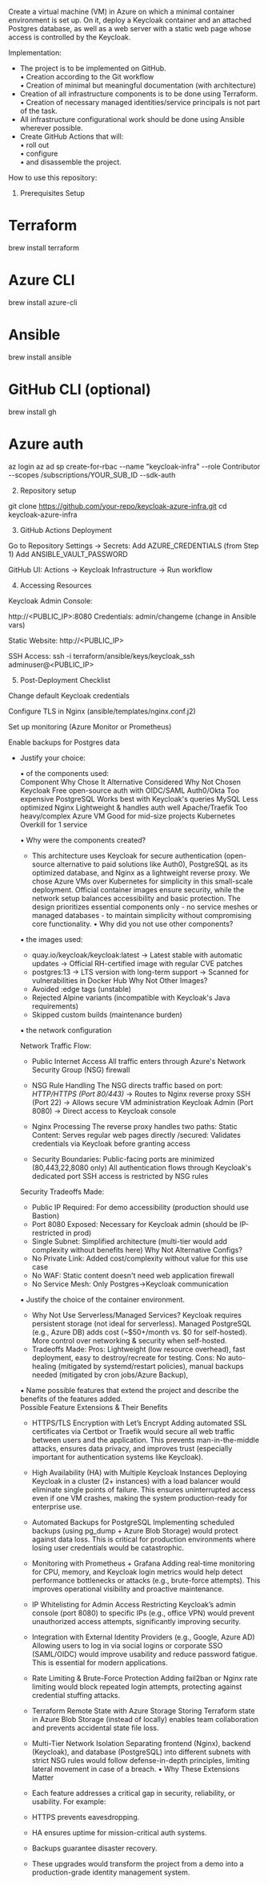 Create a virtual machine (VM) in Azure on which a minimal container environment is set up. On it, deploy a
Keycloak container and an attached Postgres database, as well as a web server with a static web page whose
access is controlled by the Keycloak.

Implementation:  
- The project is to be implemented on GitHub.  
    • Creation according to the Git workflow  
    • Creation of minimal but meaningful documentation (with architecture)  
- Creation of all infrastructure components is to be done using Terraform.  
    • Creation of necessary managed identities/service principals is not part of the task.  
- All infrastructure configurational work should be done using Ansible wherever possible.  
- Create GitHub Actions that will:  
    • roll out  
    • configure  
    • and disassemble the project.   


How to use this repository:

1. Prerequisites Setup

# Terraform
brew install terraform
# Azure CLI
brew install azure-cli
# Ansible
brew install ansible
# GitHub CLI (optional)
brew install gh
# Azure auth
az login
az ad sp create-for-rbac --name "keycloak-infra" --role Contributor --scopes /subscriptions/YOUR_SUB_ID --sdk-auth

2. Repository setup

git clone https://github.com/your-repo/keycloak-azure-infra.git
cd keycloak-azure-infra

3. GitHub Actions Deployment

Go to Repository Settings → Secrets:
Add AZURE_CREDENTIALS (from Step 1)
Add ANSIBLE_VAULT_PASSWORD

GitHub UI: Actions → Keycloak Infrastructure → Run workflow

4. Accessing Resources

Keycloak Admin Console:

http://<PUBLIC_IP>:8080
Credentials: admin/changeme (change in Ansible vars)

Static Website:
http://<PUBLIC_IP>

SSH Access:
ssh -i terraform/ansible/keys/keycloak_ssh adminuser@<PUBLIC_IP>

5. Post-Deployment Checklist

Change default Keycloak credentials

Configure TLS in Nginx (ansible/templates/nginx.conf.j2)

Set up monitoring (Azure Monitor or Prometheus)

Enable backups for Postgres data


- Justify your choice:  

    ▪ of the components used:  
        Component   Why Chose It	                        Alternative Considered	            Why Not Chosen
        Keycloak    Free open-source auth with OIDC/SAML	Auth0/Okta	                        Too expensive
        PostgreSQL	Works best with Keycloak's queries	    MySQL	                            Less optimized
        Nginx	    Lightweight & handles auth well	        Apache/Traefik	                    Too heavy/complex
        Azure VM	Good for mid-size projects	            Kubernetes	                        Overkill for 1 service

    • Why were the components created?  
    - This architecture uses Keycloak for secure authentication (open-source alternative to paid solutions like Auth0), PostgreSQL as its optimized database, and Nginx as a lightweight reverse proxy. We chose Azure VMs over Kubernetes for simplicity in this small-scale deployment. Official container images ensure security, while the network setup balances accessibility and basic protection. The design prioritizes essential components only - no service meshes or managed databases - to maintain simplicity without compromising core functionality.
    • Why did you not use other components?  

    ▪ the images used:
    - quay.io/keycloak/keycloak:latest -> Latest stable with automatic updates	-> Official RH-certified image with regular CVE patches
    - postgres:13	-> LTS version with long-term support	-> Scanned for vulnerabilities in Docker Hub
    Why Not Other Images?
    - Avoided :edge tags (unstable)
    - Rejected Alpine variants (incompatible with Keycloak's Java requirements)
    - Skipped custom builds (maintenance burden)


    ▪ the network configuration  

    Network Traffic Flow:

    - Public Internet Access
        All traffic enters through Azure's Network Security Group (NSG) firewall

    - NSG Rule Handling
        The NSG directs traffic based on port:
        *HTTP/HTTPS (Port 80/443)* → Routes to Nginx reverse proxy
        SSH (Port 22) → Allows secure VM administration
        Keycloak Admin (Port 8080) → Direct access to Keycloak console

    - Nginx Processing
        The reverse proxy handles two paths:
        Static Content: Serves regular web pages directly
        /secured: Validates credentials via Keycloak before granting access

    - Security Boundaries:
        Public-facing ports are minimized (80,443,22,8080 only)
        All authentication flows through Keycloak's dedicated port
        SSH access is restricted by NSG rules


    Security Tradeoffs Made:
    - Public IP Required: For demo accessibility (production should use Bastion)
    - Port 8080 Exposed: Necessary for Keycloak admin (should be IP-restricted in prod)
    - Single Subnet: Simplified architecture (multi-tier would add complexity without benefits here)
    Why Not Alternative Configs?
    - No Private Link: Added cost/complexity without value for this use case
    - No WAF: Static content doesn't need web application firewall
    - No Service Mesh: Only Postgres→Keycloak communication 

  ▪ Justify the choice of the container environment. 
    
    - Why Not Use Serverless/Managed Services?
        Keycloak requires persistent storage (not ideal for serverless).
        Managed PostgreSQL (e.g., Azure DB) adds cost (~$50+/month vs. $0 for self-hosted).
        More control over networking & security when self-hosted.
    - Tradeoffs Made:
        Pros: Lightweight (low resource overhead), fast deployment, easy to destroy/recreate for testing.
        Cons: No auto-healing (mitigated by systemd/restart policies), manual backups needed (mitigated by cron jobs/Azure Backup), 
        
  ▪ Name possible features that extend the project and describe the benefits of the features added.  
    Possible Feature Extensions & Their Benefits
    - HTTPS/TLS Encryption with Let’s Encrypt
    Adding automated SSL certificates via Certbot or Traefik would secure all web traffic between users and the application. This prevents man-in-the-middle attacks, ensures data privacy, and improves trust (especially important for authentication systems like Keycloak).

    -  High Availability (HA) with Multiple Keycloak Instances
    Deploying Keycloak in a cluster (2+ instances) with a load balancer would eliminate single points of failure. This ensures uninterrupted access even if one VM crashes, making the system production-ready for enterprise use.

    -  Automated Backups for PostgreSQL
    Implementing scheduled backups (using pg_dump + Azure Blob Storage) would protect against data loss. This is critical for production environments where losing user credentials would be catastrophic.

    -  Monitoring with Prometheus + Grafana
    Adding real-time monitoring for CPU, memory, and Keycloak login metrics would help detect performance bottlenecks or attacks (e.g., brute-force attempts). This improves operational visibility and proactive maintenance.

    -  IP Whitelisting for Admin Access
    Restricting Keycloak’s admin console (port 8080) to specific IPs (e.g., office VPN) would prevent unauthorized access attempts, significantly improving security.

    -  Integration with External Identity Providers (e.g., Google, Azure AD)
    Allowing users to log in via social logins or corporate SSO (SAML/OIDC) would improve usability and reduce password fatigue. This is essential for modern applications.

    -  Rate Limiting & Brute-Force Protection
    Adding fail2ban or Nginx rate limiting would block repeated login attempts, protecting against credential stuffing attacks.

    -  Terraform Remote State with Azure Storage
    Storing Terraform state in Azure Blob Storage (instead of locally) enables team collaboration and prevents accidental state file loss.

    - Multi-Tier Network Isolation
    Separating frontend (Nginx), backend (Keycloak), and database (PostgreSQL) into different subnets with strict NSG rules would follow defense-in-depth principles, limiting lateral movement in case of a breach.
  ▪ Why These Extensions Matter
    - Each feature addresses a critical gap in security, reliability, or usability. For example:
    - HTTPS prevents eavesdropping.
    - HA ensures uptime for mission-critical auth systems.
    - Backups guarantee disaster recovery.
    - These upgrades would transform the project from a demo into a production-grade identity management system.